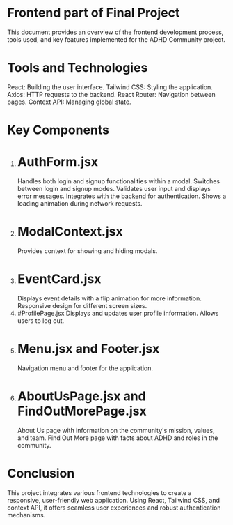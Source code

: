 # Frontend part of Final Project

This document provides an overview of the frontend development process, tools used, and key features implemented for the ADHD Community project.

# Tools and Technologies

React: Building the user interface.
Tailwind CSS: Styling the application.
Axios: HTTP requests to the backend.
React Router: Navigation between pages.
Context API: Managing global state.

# Key Components

1. # AuthForm.jsx
   Handles both login and signup functionalities within a modal.
   Switches between login and signup modes.
   Validates user input and displays error messages.
   Integrates with the backend for authentication.
   Shows a loading animation during network requests.
2. # ModalContext.jsx
   Provides context for showing and hiding modals.
3. # EventCard.jsx
   Displays event details with a flip animation for more information.
   Responsive design for different screen sizes.
4. #ProfilePage.jsx
   Displays and updates user profile information.
   Allows users to log out.
5. # Menu.jsx and Footer.jsx
   Navigation menu and footer for the application.
6. # AboutUsPage.jsx and FindOutMorePage.jsx
   About Us page with information on the community's mission, values, and team.
   Find Out More page with facts about ADHD and roles in the community.

# Conclusion

This project integrates various frontend technologies to create a responsive, user-friendly web application. Using React, Tailwind CSS, and context API, it offers seamless user experiences and robust authentication mechanisms.
